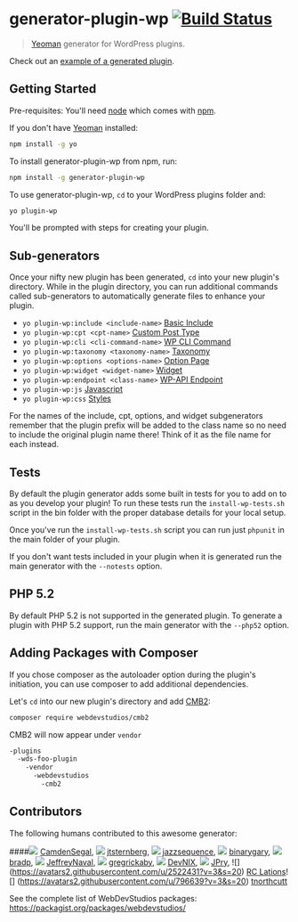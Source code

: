 # generator-plugin-wp [![Build Status](https://secure.travis-ci.org/WebDevStudios/generator-plugin-wp.png?branch=master)](https://travis-ci.org/WebDevStudios/generator-plugin-wp)

> [Yeoman](http://yeoman.io) generator for WordPress plugins.

Check out an [example of a generated plugin](https://github.com/WebDevStudios/generator-plugin-wp-example).

## Getting Started

Pre-requisites: You'll need [node](https://nodejs.org/download/) which comes
with [npm](https://github.com/npm/npm#super-easy-install).

If you don't have [Yeoman](http://yeoman.io/) installed:

```bash
npm install -g yo
```

To install generator-plugin-wp from npm, run:

```bash
npm install -g generator-plugin-wp
```

To use generator-plugin-wp, `cd` to your WordPress plugins folder and:

```bash
yo plugin-wp
```
You'll be prompted with steps for creating your plugin.

## Sub-generators

Once your nifty new plugin has been generated, `cd` into your new plugin's
directory. While in the plugin directory, you can run additional commands
called sub-generators to automatically generate files to enhance your plugin.

* `yo plugin-wp:include <include-name>` [Basic Include](include/README.md)
* `yo plugin-wp:cpt <cpt-name>` [Custom Post Type](cpt/README.md)
* `yo plugin-wp:cli <cli-command-name>` [WP CLI Command](cli/README.md)
* `yo plugin-wp:taxonomy <taxonomy-name>` [Taxonomy](taxonomy/README.md)
* `yo plugin-wp:options <options-name>` [Option Page](options/README.md)
* `yo plugin-wp:widget <widget-name>` [Widget](widget/README.md)
* `yo plugin-wp:endpoint <class-name>` [WP-API Endpoint](endpoint/README.md)
* `yo plugin-wp:js` [Javascript](js/README.md)
* `yo plugin-wp:css` [Styles](css/README.md)

For the names of the include, cpt, options, and widget subgenerators remember
that the plugin prefix will be added to the class name so no need to include the
original plugin name there! Think of it as the file name for each instead.

## Tests

By default the plugin generator adds some built in tests for you to add on to as
you develop your plugin! To run these tests run the `install-wp-tests.sh` script
in the bin folder with the proper database details for your local setup.

Once you've run the `install-wp-tests.sh` script you can run just `phpunit` in
the main folder of your plugin.

If you don't want tests included in your plugin when it is generated run the
main generator with the `--notests` option.

## PHP 5.2

By default PHP 5.2 is not supported in the generated plugin. To generate a plugin
with PHP 5.2 support, run the main generator with the `--php52` option.

## Adding Packages with Composer

If you chose composer as the autoloader option during the plugin's initiation,
you can use composer to add additional dependencies.

Let's `cd` into our new plugin's directory and add [CMB2](https://github.com/WebDevStudios/CMB2):

```bash
composer require webdevstudios/cmb2
```

CMB2 will now appear under `vendor`

```bash
-plugins
  -wds-foo-plugin
    -vendor
      -webdevstudios
        -cmb2
```

## Contributors
The following humans contributed to this awesome generator:

####![](https://avatars1.githubusercontent.com/u/804253?v=3&s=20) [CamdenSegal](https://github.com/CamdenSegal), ![](https://avatars0.githubusercontent.com/u/1098900?v=3&s=20) [jtsternberg](https://github.com/jtsternberg), ![](https://avatars2.githubusercontent.com/u/991511?v=3&s=20) [jazzsequence](https://github.com/jazzsequence), ![](https://avatars1.githubusercontent.com/u/16279215?v=3&s=20) [binarygary](https://github.com/binarygary), ![](https://avatars1.githubusercontent.com/u/66798?v=3&s=20) [bradp](https://github.com/bradp), ![](https://avatars3.githubusercontent.com/u/720377?v=3&s=20) [JeffreyNaval](https://github.com/JeffreyNaval), ![](https://avatars1.githubusercontent.com/u/200280?v=3&s=20) [gregrickaby](https://github.com/gregrickaby), ![](https://avatars0.githubusercontent.com/u/1777519?v=3&s=20) [DevNIX](https://github.com/DevNIX), ![](https://avatars2.githubusercontent.com/u/871924?v=3&s=20) [JPry](https://github.com/JPry), ![] (https://avatars2.githubusercontent.com/u/2522431?v=3&s=20) [RC Lations](https://github.com/rclations)![] (https://avatars2.githubusercontent.com/u/796639?v=3&s=20) [tnorthcutt](https://github.com/tnorthcutt)

See the complete list of WebDevStudios packages: https://packagist.org/packages/webdevstudios/
